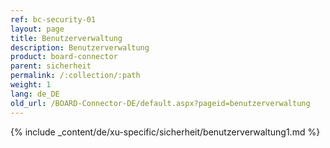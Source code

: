 ```yaml
---
ref: bc-security-01
layout: page
title: Benutzerverwaltung
description: Benutzerverwaltung
product: board-connector
parent: sicherheit
permalink: /:collection/:path
weight: 1
lang: de_DE
old_url: /BOARD-Connector-DE/default.aspx?pageid=benutzerverwaltung
---
```

{% include _content/de/xu-specific/sicherheit/benutzerverwaltung1.md %}
